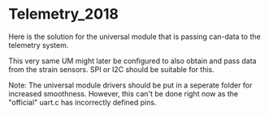 # Telemetry_2018
Here is the solution for the universal module that is passing can-data to the telemetry system. 

This very same UM might later be configured to also obtain and pass data from the strain sensors. SPI or I2C should be suitable for this. 

Note: The universal module drivers should be put in a seperate folder for increased smoothness. However, this can't be done right now as the "official" uart.c has incorrectly defined pins. 
